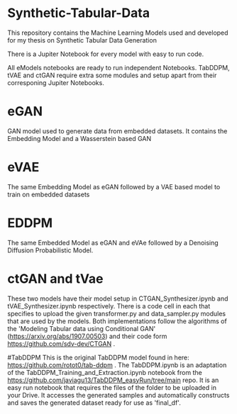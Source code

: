 # Synthetic-Tabular-Data
This repository contains the Machine Learning Models used and developed for my thesis on Synthetic Tabular Data Generation

There is a Jupiter Notebook for every model with easy to run code.

All eModels notebooks are ready to run independent Notebooks. TabDDPM, tVAE and ctGAN require extra some modules and setup apart from their corresponing Jupiter Notebooks.

# eGAN
GAN model used to generate data from embedded datasets. It contains the Embedding Model and a Wasserstein based GAN

# eVAE
The same Embedding Model as eGAN followed by a VAE based model to train on embedded datasets

# EDDPM
The same Embedded Model as eGAN and eVAe followed by a Denoising Diffusion Probabilistic Model. 

# ctGAN and tVae
These two models have their model setup in CTGAN_Synthesizer.ipynb and tVAE_Synthesizer.ipynb respectively. There is a code cell in each that specifies to upload the given transformer.py and data_sampler.py modules that are used by the models. Both implementations follow the algorithms of the 'Modeling Tabular data using Conditional GAN' (https://arxiv.org/abs/1907.00503) and their code form https://github.com/sdv-dev/CTGAN .

#TabDDPM
This is the original TabDDPM model found in here: https://github.com/rotot0/tab-ddpm . The TabDDPM.ipynb is an adaptation of the TabDDPM_Training_and_Extraction.ipynb notebook from the https://github.com/javiagu13/TabDDPM_easyRun/tree/main repo. It is an easy run notebook that requires the files of the folder to be uploaded in your Drive. It accesses the generated samples and automatically constructs and saves the generated dataset ready for use as 'final_df'.
